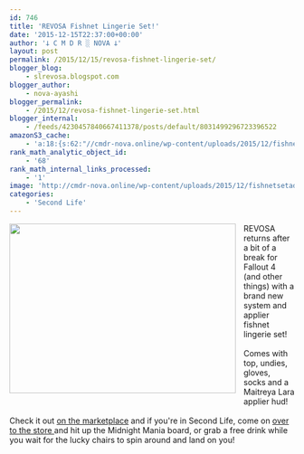 ```yaml
---
id: 746
title: 'REVOSA Fishnet Lingerie Set!'
date: '2015-12-15T22:37:00+00:00'
author: '𐕣 C M D R ░ NOVA 𐕣'
layout: post
permalink: /2015/12/15/revosa-fishnet-lingerie-set/
blogger_blog:
    - slrevosa.blogspot.com
blogger_author:
    - nova-ayashi
blogger_permalink:
    - /2015/12/revosa-fishnet-lingerie-set.html
blogger_internal:
    - /feeds/4230457840667411378/posts/default/8031499296723396522
amazonS3_cache:
    - 'a:18:{s:62:"//cmdr-nova.online/wp-content/uploads/2015/12/fishnetsetad.png";a:1:{s:9:"timestamp";i:1721698459;}s:70:"//cmdr-nova.online/wp-content/uploads/2015/12/fishnetsetad-300x225.png";a:1:{s:9:"timestamp";i:1721698459;}s:51:"//cmdr-nova.online/wp-content/uploads/2024/02/3.gif";a:1:{s:9:"timestamp";i:1715637374;}s:57:"//cmdr-nova.online/wp-content/uploads/2024/02/NoAi_01.png";a:1:{s:9:"timestamp";i:1721685567;}s:61:"//cmdr-nova.online/wp-content/uploads/2015/10/darkfairyad.png";a:1:{s:9:"timestamp";i:1715157730;}s:59:"//cmdr-nova.online/wp-content/uploads/2015/10/boomersad.png";a:1:{s:9:"timestamp";i:1715157730;}s:68:"//cmdr-nova.online/wp-content/uploads/2015/10/energizedfatpackad.png";a:1:{s:9:"timestamp";i:1715157730;}s:57:"//cmdr-nova.online/wp-content/uploads/2015/10/flavors.png";a:1:{s:9:"timestamp";i:1715157730;}s:55:"//cmdr-nova.online/wp-content/uploads/2015/10/srtad.png";a:1:{s:9:"timestamp";i:1712456473;}s:62:"//cmdr-nova.online/wp-content/uploads/2015/10/bloodqueenad.png";a:1:{s:9:"timestamp";i:1712456473;}s:62:"//cmdr-nova.online/wp-content/uploads/2015/10/beanythingad.png";a:1:{s:9:"timestamp";i:1712456473;}s:59:"//cmdr-nova.online/wp-content/uploads/2015/10/sicksadad.png";a:1:{s:9:"timestamp";i:1712456473;}s:64:"//cmdr-nova.online/wp-content/uploads/2015/10/spoopypolishad.png";a:1:{s:9:"timestamp";i:1712456473;}s:67:"//cmdr-nova.online/wp-content/uploads/2024/02/721ac29ea9cbae00.jpeg";a:1:{s:9:"timestamp";i:1715211288;}s:58:"//cmdr-nova.online/wp-content/uploads/2015/11/nbpromo3.png";a:1:{s:9:"timestamp";i:1715157730;}s:80:"//cmdr-nova.online/wp-content/uploads/2015/11/EV-2BCover-2B-2528smaller-2529.png";a:1:{s:9:"timestamp";i:1715157730;}s:58:"//cmdr-nova.online/wp-content/uploads/2015/11/nbpromo2.png";a:1:{s:9:"timestamp";i:1715157730;}s:68:"//cmdr-nova.online/wp-content/uploads/2015/11/netherbound_edited.png";a:1:{s:9:"timestamp";i:1715157730;}}'
rank_math_analytic_object_id:
    - '68'
rank_math_internal_links_processed:
    - '1'
image: 'http://cmdr-nova.online/wp-content/uploads/2015/12/fishnetsetad.png'
categories:
    - 'Second Life'
---
```


<div style="clear: both; text-align: center;">
<a href="http://cmdr-nova.online/wp-content/uploads/2015/12/fishnetsetad.png" style="clear: left; float: left; margin-bottom: 1em; margin-right: 1em;"><img border="0" height="300" src="http://cmdr-nova.online/wp-content/uploads/2015/12/fishnetsetad-300x225.png" width="400" /></a></div>
REVOSA returns after a bit of a break for Fallout 4 (and other things) with a brand new system and applier fishnet lingerie set!<br />
<br />
Comes with top, undies, gloves, socks and a Maitreya Lara applier hud!<br />
<br />
Check it out <a href="https://marketplace.secondlife.com/p/REVOSA-Fishnet-Lingerie-Set-with-appliers/8226470" target="_blank" rel="noopener">on the marketplace</a> and if you're in Second Life, come on <a href="http://maps.secondlife.com/secondlife/Pisces/172/239/29" target="_blank" rel="noopener">over to the store </a>and hit up the Midnight Mania board, or grab a free drink while you wait for the lucky chairs to spin around and land on you!